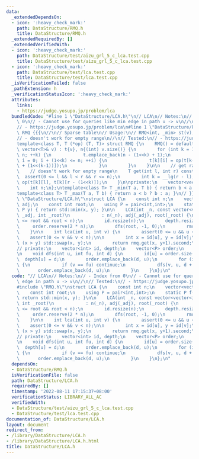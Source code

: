 ```yaml
---
data:
  _extendedDependsOn:
  - icon: ':heavy_check_mark:'
    path: DataStructure/RMQ.h
    title: DataStructure/RMQ.h
  _extendedRequiredBy: []
  _extendedVerifiedWith:
  - icon: ':heavy_check_mark:'
    path: DataStructure/test/aizu_grl_5_c_lca.test.cpp
    title: DataStructure/test/aizu_grl_5_c_lca.test.cpp
  - icon: ':heavy_check_mark:'
    path: DataStructure/test/lca.test.cpp
    title: DataStructure/test/lca.test.cpp
  _isVerificationFailed: false
  _pathExtension: h
  _verificationStatusIcon: ':heavy_check_mark:'
  attributes:
    links:
    - https://judge.yosupo.jp/problem/lca
  bundledCode: "#line 1 \"DataStructure/LCA.h\"\n// LCA\n// Notes:\n// - Index from\
    \ 0\n// - Cannot use for queries like min edge in path u -> v\n//\n// Tested:\n\
    // - https://judge.yosupo.jp/problem/lca\n#line 1 \"DataStructure/RMQ.h\"\n//\
    \ RMQ {{{\n//\n// Sparse table\n// Usage:\n// RMQ<int, _min> st(v);\n//\n// Note:\n\
    // - doesn't work for empty range\n//\n// Tested:\n// - https://judge.yosupo.jp/problem/staticrmq\n\
    template<class T, T (*op) (T, T)> struct RMQ {\n    RMQ() = default;\n    RMQ(const\
    \ vector<T>& v) : t{v}, n{(int) v.size()} {\n        for (int k = 1; (1<<k) <=\
    \ n; ++k) {\n            t.emplace_back(n - (1<<k) + 1);\n            for (int\
    \ i = 0; i + (1<<k) <= n; ++i) {\n                t[k][i] = op(t[k-1][i], t[k-1][i\
    \ + (1<<(k-1))]);\n            }\n        }\n    }\n\n    // get range [l, r-1]\n\
    \    // doesn't work for empty range\n    T get(int l, int r) const {\n      \
    \  assert(0 <= l && l < r && r <= n);\n        int k = __lg(r - l);\n        return\
    \ op(t[k][l], t[k][r - (1<<k)]);\n    }\n\nprivate:\n    vector<vector<T>> t;\n\
    \    int n;\n};\ntemplate<class T> T _min(T a, T b) { return b < a ? b : a; }\n\
    template<class T> T _max(T a, T b) { return a < b ? b : a; }\n// }}}\n#line 9\
    \ \"DataStructure/LCA.h\"\nstruct LCA {\n    const int n;\n    vector<vector<int>>\
    \ adj;\n    const int root;\n    using P = pair<int,int>;\n    static P f(P x,\
    \ P y) { return std::min(x, y); }\n\n    LCA(int _n, const vector<vector<int>>&\
    \ _adj, int _root)\n            : n(_n), adj(_adj), root(_root) {\n        assert(0\
    \ <= root && root < n);\n        id.resize(n);\n        depth.resize(n);\n   \
    \     order.reserve(2 * n);\n        dfs(root, -1, 0);\n        rmq = RMQ<P, f>(order);\n\
    \    }\n\n    int lca(int u, int v) {\n        assert(0 <= u && u < n);\n    \
    \    assert(0 <= v && v < n);\n\n        int x = id[u], y = id[v];\n        if\
    \ (x > y) std::swap(x, y);\n        return rmq.get(x, y+1).second;\n    }\n\n\
    // private:\n    vector<int> id, depth;\n    vector<P> order;\n    RMQ<P, f> rmq;\n\
    \n    void dfs(int u, int fu, int d) {\n        id[u] = order.size();\n      \
    \  depth[u] = d;\n        order.emplace_back(d, u);\n        for (int v : adj[u])\
    \ {\n            if (v == fu) continue;\n            dfs(v, u, d + 1);\n     \
    \       order.emplace_back(d, u);\n        }\n    }\n};\n"
  code: "// LCA\n// Notes:\n// - Index from 0\n// - Cannot use for queries like min\
    \ edge in path u -> v\n//\n// Tested:\n// - https://judge.yosupo.jp/problem/lca\n\
    #include \"RMQ.h\"\nstruct LCA {\n    const int n;\n    vector<vector<int>> adj;\n\
    \    const int root;\n    using P = pair<int,int>;\n    static P f(P x, P y) {\
    \ return std::min(x, y); }\n\n    LCA(int _n, const vector<vector<int>>& _adj,\
    \ int _root)\n            : n(_n), adj(_adj), root(_root) {\n        assert(0\
    \ <= root && root < n);\n        id.resize(n);\n        depth.resize(n);\n   \
    \     order.reserve(2 * n);\n        dfs(root, -1, 0);\n        rmq = RMQ<P, f>(order);\n\
    \    }\n\n    int lca(int u, int v) {\n        assert(0 <= u && u < n);\n    \
    \    assert(0 <= v && v < n);\n\n        int x = id[u], y = id[v];\n        if\
    \ (x > y) std::swap(x, y);\n        return rmq.get(x, y+1).second;\n    }\n\n\
    // private:\n    vector<int> id, depth;\n    vector<P> order;\n    RMQ<P, f> rmq;\n\
    \n    void dfs(int u, int fu, int d) {\n        id[u] = order.size();\n      \
    \  depth[u] = d;\n        order.emplace_back(d, u);\n        for (int v : adj[u])\
    \ {\n            if (v == fu) continue;\n            dfs(v, u, d + 1);\n     \
    \       order.emplace_back(d, u);\n        }\n    }\n};\n"
  dependsOn:
  - DataStructure/RMQ.h
  isVerificationFile: false
  path: DataStructure/LCA.h
  requiredBy: []
  timestamp: '2022-08-11 17:15:37+08:00'
  verificationStatus: LIBRARY_ALL_AC
  verifiedWith:
  - DataStructure/test/aizu_grl_5_c_lca.test.cpp
  - DataStructure/test/lca.test.cpp
documentation_of: DataStructure/LCA.h
layout: document
redirect_from:
- /library/DataStructure/LCA.h
- /library/DataStructure/LCA.h.html
title: DataStructure/LCA.h
---
```

